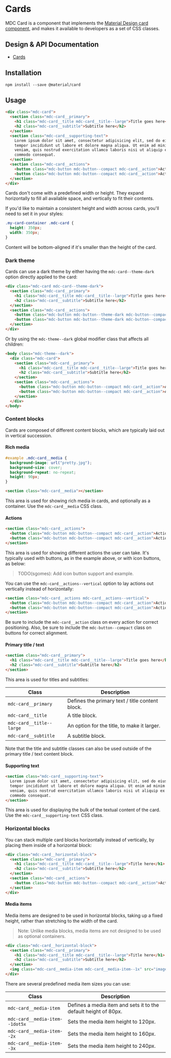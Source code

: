 <!--docs:
title: "Cards"
layout: detail
section: components
iconId: card
path: /cards/
-->

# Cards

MDC Card is a component that implements the
[Material Design card component](https://material.io/guidelines/components/cards.html), and makes it available to
developers as a set of CSS classes.

## Design & API Documentation

<ul class="icon-list">
  <li class="icon-list-item icon-list-item--spec"><a href="https://material.io/guidelines/components/cards.html">Cards</a></li>
</ul>

## Installation

```
npm install --save @material/card
```

## Usage

```html
<div class="mdc-card">
  <section class="mdc-card__primary">
    <h1 class="mdc-card__title mdc-card__title--large">Title goes here</h1>
    <h2 class="mdc-card__subtitle">Subtitle here</h2>
  </section>
  <section class="mdc-card__supporting-text">
    Lorem ipsum dolor sit amet, consectetur adipisicing elit, sed do eiusmod
    tempor incididunt ut labore et dolore magna aliqua. Ut enim ad minim
    veniam, quis nostrud exercitation ullamco laboris nisi ut aliquip ex ea
    commodo consequat.
  </section>
  <section class="mdc-card__actions">
    <button class="mdc-button mdc-button--compact mdc-card__action">Action 1</button>
    <button class="mdc-button mdc-button--compact mdc-card__action">Action 2</button>
  </section>
</div>
```

Cards don't come with a predefined width or height. They expand horizontally to fill all available space, and vertically
to fit their contents.

If you'd like to maintain a consistent height and width across cards, you'll need to set it in your styles:

```css
.my-card-container .mdc-card {
  height: 350px;
  width: 350px;
}
```

Content will be bottom-aligned if it's smaller than the height of the card.


### Dark theme

Cards can use a dark theme by either having the `mdc-card--theme-dark` option directly applied to the card:

```html
<div class="mdc-card mdc-card--theme-dark">
  <section class="mdc-card__primary">
    <h1 class="mdc-card__title mdc-card__title--large">Title goes here</h1>
    <h2 class="mdc-card__subtitle">Subtitle here</h2>
  </section>
  <section class="mdc-card__actions">
    <button class="mdc-button mdc-button--theme-dark mdc-button--compact mdc-card__action">Action 1</button>
    <button class="mdc-button mdc-button--theme-dark mdc-button--compact mdc-card__action">Action 2</button>
  </section>
</div>
```

Or by using the `mdc-theme--dark` global modifier class that affects all children:

```html
<body class="mdc-theme--dark">
  <div class="mdc-card">
    <section class="mdc-card__primary">
      <h1 class="mdc-card__title mdc-card__title--large">Title goes here</h1>
      <h2 class="mdc-card__subtitle">Subtitle here</h2>
    </section>
    <section class="mdc-card__actions">
      <button class="mdc-button mdc-button--compact mdc-card__action">Action 1</button>
      <button class="mdc-button mdc-button--compact mdc-card__action">Action 2</button>
    </section>
  </div>
</body>
```



### Content blocks

Cards are composed of different content blocks, which are typically laid out in vertical succession.


#### Rich media

```css
#example .mdc-card__media {
  background-image: url("pretty.jpg");
  background-size: cover;
  background-repeat: no-repeat;
  height: 90px;
}
```

```html
<section class="mdc-card__media"></section>
```

This area is used for showing rich media in cards, and optionally as a container. Use the `mdc-card__media` CSS class.


#### Actions

```html
<section class="mdc-card__actions">
  <button class="mdc-button mdc-button--compact mdc-card__action">Action 1</button>
  <button class="mdc-button mdc-button--compact mdc-card__action">Action 2</button>
</section>
```

This area is used for showing different actions the user can take. It's typically used with buttons, as in the example
above, or with icon buttons, as below:

> TODO(sgomes): Add icon button support and example.

You can use the `mdc-card__actions--vertical` option to lay actions out vertically instead of horizontally:

```html
<section class="mdc-card__actions mdc-card__actions--vertical">
  <button class="mdc-button mdc-button--compact mdc-card__action">Action 1</button>
  <button class="mdc-button mdc-button--compact mdc-card__action">Action 2</button>
</section>
```

Be sure to include the `mdc-card__action` class on every action for correct positioning. Also, be sure to include the
`mdc-button--compact` class on buttons for correct alignment.


#### Primary title / text

```html
<section class="mdc-card__primary">
  <h1 class="mdc-card__title mdc-card__title--large">Title goes here</h1>
  <h2 class="mdc-card__subtitle">Subtitle here</h2>
</section>
```

This area is used for titles and subtitles:

| Class                    | Description                                     |
| ------------------------ | ----------------------------------------------- |
| `mdc-card__primary`      | Defines the primary text / title content block. |
| `mdc-card__title`        | A title block.                                  |
| `mdc-card__title--large` | An option for the title, to make it larger.     |
| `mdc-card__subtitle`     | A subtitle block.                               |

Note that the title and subtitle classes can also be used outside of the primary title / text content block.


#### Supporting text

```html
<section class="mdc-card__supporting-text">
  Lorem ipsum dolor sit amet, consectetur adipisicing elit, sed do eiusmod
  tempor incididunt ut labore et dolore magna aliqua. Ut enim ad minim
  veniam, quis nostrud exercitation ullamco laboris nisi ut aliquip ex ea
  commodo consequat.
</section>
```

This area is used for displaying the bulk of the textual content of the card. Use the `mdc-card__supporting-text` CSS
class.


### Horizontal blocks

You can stack multiple card blocks horizontally instead of vertically, by placing them inside of a horizontal block:

```html
<div class="mdc-card__horizontal-block">
  <section class="mdc-card__primary">
    <h1 class="mdc-card__title mdc-card__title--large">Title here</h1>
    <h2 class="mdc-card__subtitle">Subtitle here</h2>
  </section>
  <section class="mdc-card__actions">
    <button class="mdc-button mdc-button--compact mdc-card__action">Action</button>
  </section>
</div>
```

#### Media items

Media items are designed to be used in horizontal blocks, taking up a fixed height, rather than stretching to the width
of the card.

> Note: Unlike media blocks, media items are not designed to be used as optional containers.

```html
<div class="mdc-card__horizontal-block">
  <section class="mdc-card__primary">
    <h1 class="mdc-card__title mdc-card__title--large">Title here</h1>
    <h2 class="mdc-card__subtitle">Subtitle here</h2>
  </section>
  <img class="mdc-card__media-item mdc-card__media-item--1x" src="image.jpg"></img>
</div>
```

There are several predefined media item sizes you can use:

| Class                           | Description                                                      |
| ------------------------------- | ---------------------------------------------------------------- |
| `mdc-card__media-item`          | Defines a media item and sets it to the default height of 80px.  |
| `mdc-card__media-item--1dot5x`  | Sets the media item height to 120px.                             |
| `mdc-card__media-item--2x`      | Sets the media item height to 160px.                             |
| `mdc-card__media-item--3x`      | Sets the media item height to 240px.                             |
